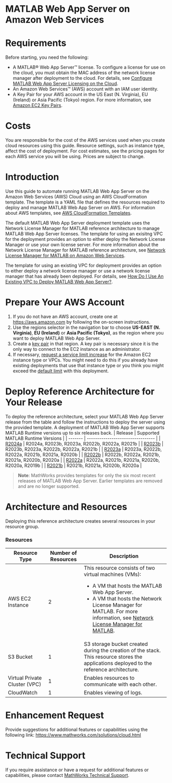 # MATLAB Web App Server on Amazon Web Services

# Requirements

Before starting, you need the following:

-   A MATLAB® Web App Server™ license. To configure a license for use on the cloud, you must obtain the MAC address of the network license manager after deployment to the cloud. For details, see [Configure MATLAB Web App Server Licensing on the Cloud](https://www.mathworks.com/help/webappserver/ug/configure-server-license-on-cloud.html).
-   An Amazon Web Services™ (AWS) account with an IAM user identity.
-   A Key Pair for your AWS account in the US East (N. Virginia), EU (Ireland) or Asia Pacific (Tokyo) region. For more information, see [Amazon EC2 Key Pairs](https://docs.aws.amazon.com/AWSEC2/latest/UserGuide/ec2-key-pairs.html).

# Costs
You are responsible for the cost of the AWS services used when you create cloud resources using this guide. Resource settings, such as instance type, affect the cost of deployment. For cost estimates, see the pricing pages for each AWS service you will be using. Prices are subject to change.


# Introduction
Use this guide to automate running MATLAB Web App Server on the Amazon Web Services (AWS) Cloud using an AWS CloudFormation template. The template is a YAML file that defines the resources required to deploy and manage MATLAB Web App Server on AWS. For information about AWS templates, see [AWS CloudFormation Templates](https://docs.aws.amazon.com/AWSCloudFormation/latest/UserGuide/template-guide.html). <br>

The default MATLAB Web App Server deployment template uses the Network License Manager for MATLAB reference architecture to manage MATLAB Web App Server licenses. The template for using an exisitng VPC for the deployment provides an option to either deploy the Network License Manager or use your own license server. For more information about the Network License Manager for MATLAB reference architecture, see [Network License Manager for MATLAB on Amazon Web Services](https://github.com/mathworks-ref-arch/license-manager-for-matlab-on-aws).

The template for using an existing VPC for deployment provides an option to either deploy a network license manager or use a network license manager that has already been deployed. For details, see [How Do I Use An Existing VPC to Deploy MATLAB Web App Server?](#how-do-i-use-an-existing-vpc-to-deploy-matlab-web-app-server).


# Prepare Your AWS Account
1. If you do not have an AWS account, create one at https://aws.amazon.com by following the on-screen instructions.
2. Use the regions selector in the navigation bar to choose **US-EAST (N. Virginia)**, **EU (Ireland)** or **Asia Pacific (Tokyo)**, as the region where you want to deploy MATLAB Web App Server.
3. Create a [key pair](https://docs.aws.amazon.com/AWSEC2/latest/UserGuide/ec2-key-pairs.html) in that region. A key pair is necessary since it is the only way to connect to the EC2 instance as an administrator.
4. If necessary, [request a service limit increase](https://console.aws.amazon.com/support/home#/case/create?issueType=service-limit-increase&limitType=service-code-) for the Amazon EC2 instance type or VPCs.  You might need to do this if you already have existing deployments that use that instance type or you think you might exceed the [default limit](http://docs.aws.amazon.com/AWSEC2/latest/UserGuide/ec2-resource-limits.html) with this deployment.

# Deploy Reference Architecture for Your Release
To deploy the reference architecture, select your MATLAB Web App Server release from the table and follow the instructions to deploy the server using the provided template. A deployment of MATLAB Web App Server supports MATLAB Runtime versions up to six releases back.
| Release | Supported MATLAB Runtime Versions |
| ------- | --------------------------------- |
| [R2024a](releases/R2024a/README.md) | R2024a, R2023b, R2023a, R2022b, R2022a, R2021b |
| [R2023b](releases/R2023b/README.md) | R2023b, R2023a, R2022b, R2022a, R2021b |
| [R2023a](releases/R2023a/README.md) | R2023a, R2022b, R2022a, R2021b, R2021a, R2020b |
| [R2022b](releases/R2022b/README.md) | R2022b, R2022a, R2021b, R2021a, R2020b, R2020a |
| [R2022a](releases/R2022a/README.md) | R2022a, R2021b, R2021a, R2020b, R2020a, R2019b |
| [R2021b](releases/R2021b/README.md) | R2021b, R2021a, R2020b, R2020a |
> **Note**: MathWorks provides templates for only the six most recent releases of MATLAB Web App Server. Earlier templates are removed and are no longer supported.
# Architecture and Resources
Deploying this reference architecture creates several resources in your
resource group.

### Resources

| Resource Type                                                              | Number of Resources | Description                                                                                                                                                                                                                                                                                                                        |
|----------------------------------------------------------------------------|---------------------|---------------------------------------------------------------------------------------------------------------------------------------------------------------------------------------------------------------------------------------------------------------------------------------------------------------------------------------------------------|
| AWS EC2 Instance                                                           | 2                   | This resource consists of two virtual machines (VMs):<ul><li>A VM that hosts the MATLAB Web App Server.</li><li>A VM that hosts the Network License Manager for MATLAB. For more information, see [Network License Manager for MATLAB](https://github.com/mathworks-ref-arch/license-manager-for-matlab-on-aws).</li></ul>   |
| S3 Bucket                                                                  | 1                  | S3 storage bucket created during the creation of the stack. This resource stores the applications deployed to the reference architecture.                                                                                                                                                                                                  |
| Virtual Private Cluster (VPC)                                              | 1                   | Enables resources to communicate with each other.                                           |
| CloudWatch | 1 | Enables viewing of logs. |


# Enhancement Request
Provide suggestions for additional features or capabilities using the following link: https://www.mathworks.com/solutions/cloud.html

# Technical Support
If you require assistance or have a request for additional features or capabilities, please contact [MathWorks Technical Support](https://www.mathworks.com/support/contact_us.html).